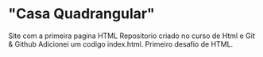 # "Casa Quadrangular"

Site com a primeira pagina HTML
Repositorio criado no curso de Html e Git & Github
Adicionei um codigo index.html.
Primeiro desafio de HTML.